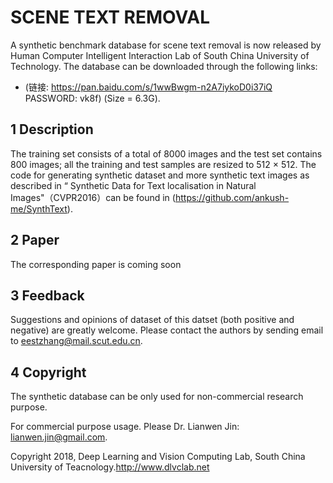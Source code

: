 # SCENE TEXT REMOVAL

A synthetic benchmark database for scene text removal is now released by Human Computer Intelligent Interaction Lab of South China University of Technology. The database can be downloaded through the following links:
* (链接: https://pan.baidu.com/s/1wwBwgm-n2A7iykoD0i37iQ PASSWORD: vk8f) (Size = 6.3G).

## 1 Description

The training set consists of a total of 8000 images and the test set contains 800 images; all the training and test samples are resized to 512 × 512. The code for generating synthetic dataset and more synthetic text images as described in “ Synthetic Data for Text localisation in Natural Images"（CVPR2016）can be found in (https://github.com/ankush-me/SynthText).

## 2 Paper

The corresponding paper is coming soon

## 3 Feedback

Suggestions and opinions of dataset of this datset (both positive and negative) are greatly welcome. Please contact the authors by sending email to eestzhang@mail.scut.edu.cn.
## 4 Copyright

The synthetic database can be only used for non-commercial research purpose. 

For commercial purpose usage. Please  Dr. Lianwen Jin: lianwen.jin@gmail.com.

Copyright 2018, Deep Learning and Vision Computing Lab, South China University of Teacnology.http://www.dlvclab.net
